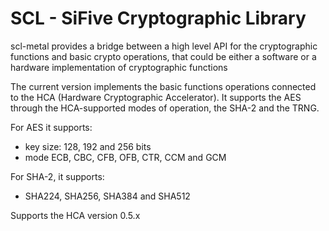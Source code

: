 # SCL - SiFive Cryptographic Library
scl-metal provides a bridge between a high level API for the cryptographic functions and basic crypto operations, that could be either a software or a hardware implementation of cryptographic functions 

The current version implements the basic functions operations connected to the HCA (Hardware Cryptographic Accelerator). It supports the AES through the HCA-supported modes of operation, the SHA-2 and the TRNG.

For AES it supports:

- key size: 128, 192 and 256 bits
- mode ECB, CBC, CFB, OFB, CTR, CCM and GCM

For SHA-2, it supports:

- SHA224, SHA256, SHA384 and SHA512

Supports the HCA version 0.5.x
